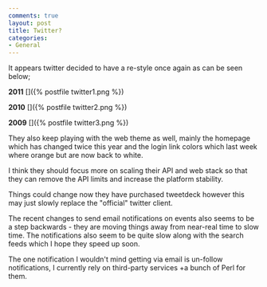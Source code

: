 ```yaml
---
comments: true
layout: post
title: Twitter?
categories:
- General
---
```


It appears twitter decided to have a re-style once again as can be seen below;

**2011**
[]({% postfile twitter1.png %})

**2010**
[]({% postfile twitter2.png %})

**2009**
[]({% postfile twitter3.png %})

They also keep playing with the web theme as well, mainly the homepage which has changed twice this year and the login link colors which last week where orange but are now back to white.

I think they should focus more on scaling their API and web stack so that they can remove the API limits and increase the platform stability.

Things could change now they have purchased tweetdeck however this may just slowly replace the "official" twitter client.

The recent changes to send email notifications on events also seems to be a step backwards - they are moving things away from near-real time to slow time. The notifications also seem to be quite slow along with the search feeds which I hope they speed up soon.

The one notification I wouldn't mind getting via email is un-follow notifications, I currently rely on third-party services +a bunch of Perl for them.
